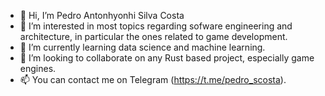 - 👋 Hi, I’m Pedro Antonhyonhi Silva Costa
- 👀 I’m interested in most topics regarding sofware engineering and architecture, in particular the ones related to game development.
- 🌱 I’m currently learning data science and machine learning.
- 💞️ I’m looking to collaborate on any Rust based project, especially game engines.
- 📫 You can contact me on Telegram (https://t.me/pedro_scosta).

<!---
nerdmanPc/nerdmanPc is a ✨ special ✨ repository because its `README.md` (this file) appears on your GitHub profile.
You can click the Preview link to take a look at your changes.
--->
